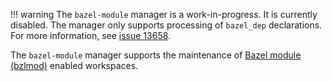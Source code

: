 <!-- prettier-ignore -->
!!! warning
    The `bazel-module` manager is a work-in-progress.
    It is currently disabled.
    The manager only supports processing of `bazel_dep` declarations.
    For more information, see [issue 13658](https://github.com/renovatebot/renovate/issues/13658).

The `bazel-module` manager supports the maintenance of [Bazel module (bzlmod)](https://bazel.build/external/module) enabled workspaces.
